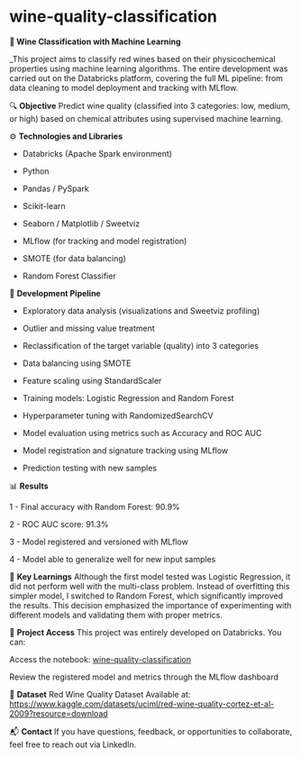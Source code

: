 # wine-quality-classification

**🍷 Wine Classification with Machine Learning**

_This project aims to classify red wines based on their physicochemical properties using machine learning algorithms. The entire development was carried out on the Databricks platform, covering the full ML pipeline: from data cleaning to model deployment and tracking with MLflow.

🔍 **Objective**
Predict wine quality (classified into 3 categories: low, medium, or high) based on chemical attributes using supervised machine learning.

⚙️ **Technologies and Libraries**
- Databricks (Apache Spark environment)

- Python

- Pandas / PySpark

- Scikit-learn

- Seaborn / Matplotlib / Sweetviz

- MLflow (for tracking and model registration)

- SMOTE (for data balancing)

- Random Forest Classifier

🧪 **Development Pipeline**
- Exploratory data analysis (visualizations and Sweetviz profiling)

- Outlier and missing value treatment

- Reclassification of the target variable (quality) into 3 categories

- Data balancing using SMOTE

- Feature scaling using StandardScaler

- Training models: Logistic Regression and Random Forest

- Hyperparameter tuning with RandomizedSearchCV

- Model evaluation using metrics such as Accuracy and ROC AUC

- Model registration and signature tracking using MLflow

- Prediction testing with new samples

📊 **Results**

1 - Final accuracy with Random Forest: 90.9%

2 - ROC AUC score: 91.3%

3 - Model registered and versioned with MLflow

4 - Model able to generalize well for new input samples

🧠 **Key Learnings**
Although the first model tested was Logistic Regression, it did not perform well with the multi-class problem. Instead of overfitting this simpler model, I switched to Random Forest, which significantly improved the results. This decision emphasized the importance of experimenting with different models and validating them with proper metrics.

📁 **Project Access**
This project was entirely developed on Databricks. You can:

Access the notebook: [wine-quality-classification](https://github.com/WilsonLlanos/wine-quality-classification/blob/main/wine-quality-classification.ipynb)

Review the registered model and metrics through the MLflow dashboard

📎 **Dataset**
Red Wine Quality Dataset
Available at: https://www.kaggle.com/datasets/uciml/red-wine-quality-cortez-et-al-2009?resource=download

📬 **Contact**
If you have questions, feedback, or opportunities to collaborate, feel free to reach out via LinkedIn.
